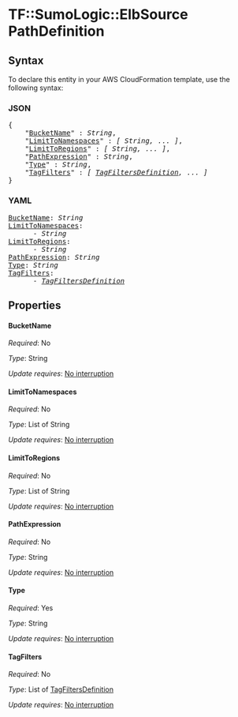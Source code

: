 # TF::SumoLogic::ElbSource PathDefinition

## Syntax

To declare this entity in your AWS CloudFormation template, use the following syntax:

### JSON

<pre>
{
    "<a href="#bucketname" title="BucketName">BucketName</a>" : <i>String</i>,
    "<a href="#limittonamespaces" title="LimitToNamespaces">LimitToNamespaces</a>" : <i>[ String, ... ]</i>,
    "<a href="#limittoregions" title="LimitToRegions">LimitToRegions</a>" : <i>[ String, ... ]</i>,
    "<a href="#pathexpression" title="PathExpression">PathExpression</a>" : <i>String</i>,
    "<a href="#type" title="Type">Type</a>" : <i>String</i>,
    "<a href="#tagfilters" title="TagFilters">TagFilters</a>" : <i>[ <a href="tagfiltersdefinition.md">TagFiltersDefinition</a>, ... ]</i>
}
</pre>

### YAML

<pre>
<a href="#bucketname" title="BucketName">BucketName</a>: <i>String</i>
<a href="#limittonamespaces" title="LimitToNamespaces">LimitToNamespaces</a>: <i>
      - String</i>
<a href="#limittoregions" title="LimitToRegions">LimitToRegions</a>: <i>
      - String</i>
<a href="#pathexpression" title="PathExpression">PathExpression</a>: <i>String</i>
<a href="#type" title="Type">Type</a>: <i>String</i>
<a href="#tagfilters" title="TagFilters">TagFilters</a>: <i>
      - <a href="tagfiltersdefinition.md">TagFiltersDefinition</a></i>
</pre>

## Properties

#### BucketName

_Required_: No

_Type_: String

_Update requires_: [No interruption](https://docs.aws.amazon.com/AWSCloudFormation/latest/UserGuide/using-cfn-updating-stacks-update-behaviors.html#update-no-interrupt)

#### LimitToNamespaces

_Required_: No

_Type_: List of String

_Update requires_: [No interruption](https://docs.aws.amazon.com/AWSCloudFormation/latest/UserGuide/using-cfn-updating-stacks-update-behaviors.html#update-no-interrupt)

#### LimitToRegions

_Required_: No

_Type_: List of String

_Update requires_: [No interruption](https://docs.aws.amazon.com/AWSCloudFormation/latest/UserGuide/using-cfn-updating-stacks-update-behaviors.html#update-no-interrupt)

#### PathExpression

_Required_: No

_Type_: String

_Update requires_: [No interruption](https://docs.aws.amazon.com/AWSCloudFormation/latest/UserGuide/using-cfn-updating-stacks-update-behaviors.html#update-no-interrupt)

#### Type

_Required_: Yes

_Type_: String

_Update requires_: [No interruption](https://docs.aws.amazon.com/AWSCloudFormation/latest/UserGuide/using-cfn-updating-stacks-update-behaviors.html#update-no-interrupt)

#### TagFilters

_Required_: No

_Type_: List of <a href="tagfiltersdefinition.md">TagFiltersDefinition</a>

_Update requires_: [No interruption](https://docs.aws.amazon.com/AWSCloudFormation/latest/UserGuide/using-cfn-updating-stacks-update-behaviors.html#update-no-interrupt)

